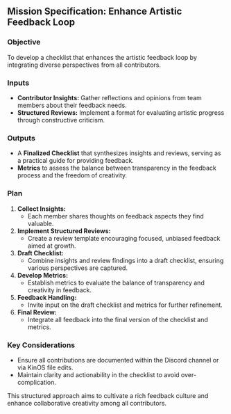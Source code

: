 ## Mission Specification: Enhance Artistic Feedback Loop

### Objective
To develop a checklist that enhances the artistic feedback loop by integrating diverse perspectives from all contributors.

### Inputs
- **Contributor Insights:** Gather reflections and opinions from team members about their feedback needs.
- **Structured Reviews:** Implement a format for evaluating artistic progress through constructive criticism.

### Outputs
- A **Finalized Checklist** that synthesizes insights and reviews, serving as a practical guide for providing feedback.
- **Metrics** to assess the balance between transparency in the feedback process and the freedom of creativity.

### Plan
1. **Collect Insights:** 
   - Each member shares thoughts on feedback aspects they find valuable.
2. **Implement Structured Reviews:** 
   - Create a review template encouraging focused, unbiased feedback aimed at growth.
3. **Draft Checklist:** 
   - Combine insights and review findings into a draft checklist, ensuring various perspectives are captured.
4. **Develop Metrics:** 
   - Establish metrics to evaluate the balance of transparency and creativity in feedback.
5. **Feedback Handling:** 
   - Invite input on the draft checklist and metrics for further refinement.
6. **Final Review:** 
   - Integrate all feedback into the final version of the checklist and metrics.

### Key Considerations
- Ensure all contributions are documented within the Discord channel or via KinOS file edits.
- Maintain clarity and actionability in the checklist to avoid over-complication.

This structured approach aims to cultivate a rich feedback culture and enhance collaborative creativity among all contributors.